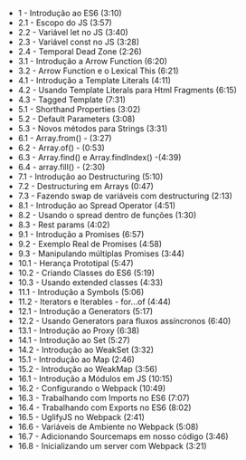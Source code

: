 

- 1 - Introdução ao ES6 (3:10)
- 2.1 - Escopo do JS (3:57)
- 2.2 - Variável let no JS (3:40)
- 2.3 - Variável const no JS (3:28)
- 2.4 - Temporal Dead Zone (2:26)
- 3.1 - Introdução a Arrow Function (6:20)
- 3.2 - Arrow Function e o Lexical This (6:21)
- 4.1 - Introdução a Template Literals (4:11)
- 4.2 - Usando Template Literals para Html Fragments (6:15)
- 4.3 - Tagged Template (7:31)
- 5.1 - Shorthand Properties (3:02)
- 5.2 - Default Parameters (3:08)
- 5.3 - Novos métodos para Strings (3:31)
- 6.1 - Array.from() - (3:27)
- 6.2 - Array.of() - (0:53)
- 6.3 - Array.find() e Array.findIndex() -(4:39)
- 6.4 - array.fill() - (2:30)
- 7.1 - Introdução ao Destructuring (5:10)
- 7.2 - Destructuring em Arrays (0:47)
- 7.3 - Fazendo swap de variáveis com destructuring (2:13)
- 8.1 - Introdução ao Spread Operator (4:51)
- 8.2 - Usando o spread dentro de funções (1:30)
- 8.3 - Rest params (4:02)
- 9.1 - Introdução a Promises (6:57)
- 9.2 - Exemplo Real de Promises (4:58)
- 9.3 - Manipulando múltiplas Promises (3:44)
- 10.1 - Herança Prototipal (5:47)
- 10.2 - Criando Classes do ES6 (5:19)
- 10.3 - Usando extended classes (4:33)
- 11.1 - Introdução a Symbols (5:06)
- 11.2 - Iterators e Iterables - for...of (4:44)
- 12.1 - Introdução a Generators (5:17)
- 12.2 - Usando Generators para fluxos assíncronos (6:40)
- 13.1 - Introdução ao Proxy (6:38)
- 14.1 - Introdução ao Set (5:27)
- 14.2 - Introdução ao WeakSet (3:32)
- 15.1 - Introdução ao Map (2:46)
- 15.2 - Introdução ao WeakMap (3:56)
- 16.1 - Introdução a Módulos em JS (10:15)
- 16.2 - Configurando o Webpack (10:49)
- 16.3 - Trabalhando com Imports no ES6 (7:07)
- 16.4 - Trabalhando com Exports no ES6 (8:02)
- 16.5 - UglifyJS no Webpack (2:41)
- 16.6 - Variáveis de Ambiente no Webpack (5:08)
- 16.7 - Adicionando Sourcemaps em nosso código (3:46)
- 16.8 - Inicializando um server com Webpack (3:21)
